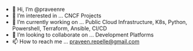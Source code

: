 - 👋 Hi, I’m @praveenre
- 👀 I’m interested in ... CNCF Projects
- 🌱 I’m currently working on ... Public Cloud Infrastructure, K8s, Python, Powershell, Terraform, Ansible, CI/CD
- 💞️ I’m looking to collaborate on ... Development Platforms
- 📫 How to reach me ... praveen.repelle@gmail.com

<!---
praveenre/praveenre is a ✨ special ✨ repository because its `README.md` (this file) appears on your GitHub profile.
You can click the Preview link to take a look at your changes.
--->
